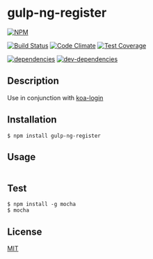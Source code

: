 # gulp-ng-register
[![NPM](https://nodei.co/npm/gulp-ng-register.png?downloads=true&downloadRank=true&stars=true)](https://nodei.co/npm/gulp-ng-register/)
  
[![Build Status](https://travis-ci.org/marc1404/gulp-ng-register.svg)](https://travis-ci.org/marc1404/gulp-ng-register)
[![Code Climate](https://codeclimate.com/github/marc1404/gulp-ng-register/badges/gpa.svg)](https://codeclimate.com/github/marc1404/gulp-ng-register)
[![Test Coverage](https://codeclimate.com/github/marc1404/gulp-ng-register/badges/coverage.svg)](https://codeclimate.com/github/marc1404/gulp-ng-register/coverage)
  
[![dependencies](https://david-dm.org/marc1404/gulp-ng-register.svg)](https://david-dm.org/marc1404/gulp-ng-register)
[![dev-dependencies](https://david-dm.org/marc1404/gulp-ng-register/dev-status.svg)](https://david-dm.org/marc1404/gulp-ng-register#info=devDependencies)
  
## Description
Use in conjunction with [koa-login](https://www.npmjs.com/package/koa-login)
  
## Installation
```
$ npm install gulp-ng-register
```
  
## Usage
```javascript
```
  
## Test
```
$ npm install -g mocha  
$ mocha
```
  
## License
[MIT](https://github.com/marc1404/gulp-ng-register/blob/master/LICENSE)